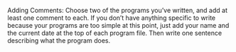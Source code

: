 Adding Comments: Choose two of the programs you’ve written, and add at least one comment to each. 
If you don’t have anything specific to write because your programs are too simple at this point, just add your name and the current date at the top of each program file. 
Then write one sentence describing what the program does.